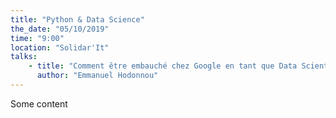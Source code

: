 ```yaml
---
title: "Python & Data Science"
the_date: "05/10/2019"
time: "9:00"
location: "Solidar'It"
talks:
    - title: "Comment être embauché chez Google en tant que Data Scientist"
      author: "Emmanuel Hodonnou"
---
```


Some content